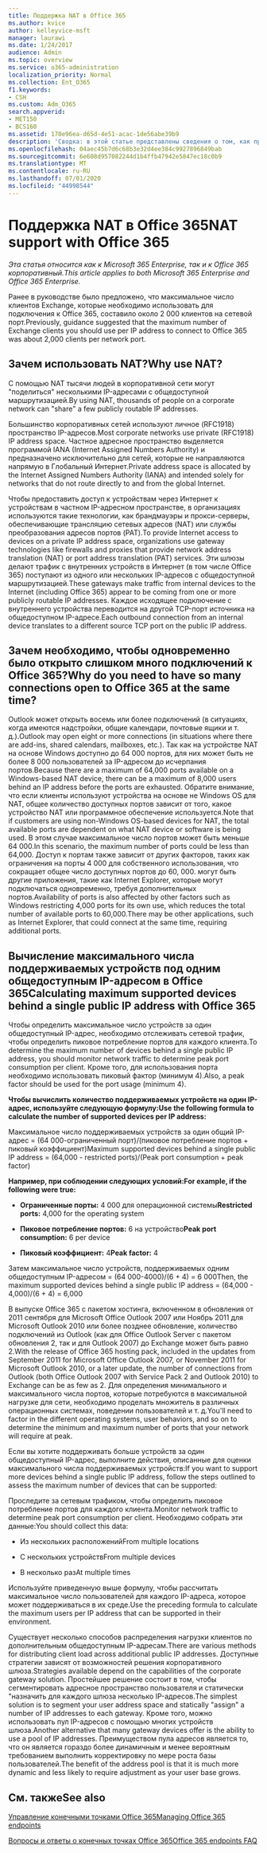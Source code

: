 ```yaml
---
title: Поддержка NAT в Office 365
ms.author: kvice
author: kelleyvice-msft
manager: laurawi
ms.date: 1/24/2017
audience: Admin
ms.topic: overview
ms.service: o365-administration
localization_priority: Normal
ms.collection: Ent_O365
f1.keywords:
- CSH
ms.custom: Adm_O365
search.appverid:
- MET150
- BCS160
ms.assetid: 170e96ea-d65d-4e51-acac-1de56abe39b9
description: 'Сводка: в этой статье представлены сведения о том, как приблизительно указать правильное количество клиентов для каждого IP-адреса в Организации с помощью преобразования сетевых адресов (NAT).'
ms.openlocfilehash: 04aec45b7d6c68b3e32d4ee384c9927896849bab
ms.sourcegitcommit: 6e608d957082244d1b4ffb47942e5847ec18c0b9
ms.translationtype: MT
ms.contentlocale: ru-RU
ms.lasthandoff: 07/01/2020
ms.locfileid: "44998544"
---
```

# <a name="nat-support-with-office-365"></a><span data-ttu-id="c5839-103">Поддержка NAT в Office 365</span><span class="sxs-lookup"><span data-stu-id="c5839-103">NAT support with Office 365</span></span>

<span data-ttu-id="c5839-104">*Эта статья относится как к Microsoft 365 Enterprise, так и к Office 365 корпоративный.*</span><span class="sxs-lookup"><span data-stu-id="c5839-104">*This article applies to both Microsoft 365 Enterprise and Office 365 Enterprise.*</span></span>

<span data-ttu-id="c5839-105">Ранее в руководстве было предложено, что максимальное число клиентов Exchange, которые необходимо использовать для подключения к Office 365, составило около 2 000 клиентов на сетевой порт.</span><span class="sxs-lookup"><span data-stu-id="c5839-105">Previously, guidance suggested that the maximum number of Exchange clients you should use per IP address to connect to Office 365 was about 2,000 clients per network port.</span></span>
  
## <a name="why-use-nat"></a><span data-ttu-id="c5839-106">Зачем использовать NAT?</span><span class="sxs-lookup"><span data-stu-id="c5839-106">Why use NAT?</span></span>

<span data-ttu-id="c5839-107">С помощью NAT тысячи людей в корпоративной сети могут "поделиться" несколькими IP-адресами с общедоступной маршрутизацией.</span><span class="sxs-lookup"><span data-stu-id="c5839-107">By using NAT, thousands of people on a corporate network can "share" a few publicly routable IP addresses.</span></span>
  
<span data-ttu-id="c5839-108">Большинство корпоративных сетей используют личное (RFC1918) пространство IP-адресов.</span><span class="sxs-lookup"><span data-stu-id="c5839-108">Most corporate networks use private (RFC1918) IP address space.</span></span> <span data-ttu-id="c5839-109">Частное адресное пространство выделяется программой IANA (Internet Assigned Numbers Authority) и предназначено исключительно для сетей, которые не направляются напрямую в Глобальный Интернет.</span><span class="sxs-lookup"><span data-stu-id="c5839-109">Private address space is allocated by the Internet Assigned Numbers Authority (IANA) and intended solely for networks that do not route directly to and from the global Internet.</span></span>
  
<span data-ttu-id="c5839-110">Чтобы предоставить доступ к устройствам через Интернет к устройствам в частном IP-адресном пространстве, в организациях используются такие технологии, как брандмауэры и прокси-серверы, обеспечивающие трансляцию сетевых адресов (NAT) или службы преобразования адресов портов (PAT).</span><span class="sxs-lookup"><span data-stu-id="c5839-110">To provide Internet access to devices on a private IP address space, organizations use gateway technologies like firewalls and proxies that provide network address translation (NAT) or port address translation (PAT) services.</span></span> <span data-ttu-id="c5839-111">Эти шлюзы делают трафик с внутренних устройств в Интернет (в том числе Office 365) поступают из одного или нескольких IP-адресов с общедоступной маршрутизацией.</span><span class="sxs-lookup"><span data-stu-id="c5839-111">These gateways make traffic from internal devices to the Internet (including Office 365) appear to be coming from one or more publicly routable IP addresses.</span></span> <span data-ttu-id="c5839-112">Каждое исходящее подключение с внутреннего устройства переводится на другой TCP-порт источника на общедоступном IP-адресе.</span><span class="sxs-lookup"><span data-stu-id="c5839-112">Each outbound connection from an internal device translates to a different source TCP port on the public IP address.</span></span> 
  
## <a name="why-do-you-need-to-have-so-many-connections-open-to-office-365-at-the-same-time"></a><span data-ttu-id="c5839-113">Зачем необходимо, чтобы одновременно было открыто слишком много подключений к Office 365?</span><span class="sxs-lookup"><span data-stu-id="c5839-113">Why do you need to have so many connections open to Office 365 at the same time?</span></span>

<span data-ttu-id="c5839-114">Outlook может открыть восемь или более подключений (в ситуациях, когда имеются надстройки, общие календари, почтовые ящики и т. д.).</span><span class="sxs-lookup"><span data-stu-id="c5839-114">Outlook may open eight or more connections (in situations where there are add-ins, shared calendars, mailboxes, etc.).</span></span> <span data-ttu-id="c5839-115">Так как на устройстве NAT на основе Windows доступно до 64 000 портов, для них может быть не более 8 000 пользователей за IP-адресом до исчерпания портов.</span><span class="sxs-lookup"><span data-stu-id="c5839-115">Because there are a maximum of 64,000 ports available on a Windows-based NAT device, there can be a maximum of 8,000 users behind an IP address before the ports are exhausted.</span></span> <span data-ttu-id="c5839-116">Обратите внимание, что если клиенты используют устройства на основе не Windows OS для NAT, общее количество доступных портов зависит от того, какое устройство NAT или программное обеспечение используется.</span><span class="sxs-lookup"><span data-stu-id="c5839-116">Note that if customers are using non-Windows OS-based devices for NAT, the total available ports are dependent on what NAT device or software is being used.</span></span> <span data-ttu-id="c5839-117">В этом случае максимальное число портов может быть меньше 64 000.</span><span class="sxs-lookup"><span data-stu-id="c5839-117">In this scenario, the maximum number of ports could be less than 64,000.</span></span> <span data-ttu-id="c5839-118">Доступ к портам также зависит от других факторов, таких как ограничения на порты 4 000 для собственного использования, что сокращает общее число доступных портов до 60, 000. могут быть другие приложения, такие как Internet Explorer, которые могут подключаться одновременно, требуя дополнительных портов.</span><span class="sxs-lookup"><span data-stu-id="c5839-118">Availability of ports is also affected by other factors such as Windows restricting 4,000 ports for its own use, which reduces the total number of available ports to 60,000.There may be other applications, such as Internet Explorer, that could connect at the same time, requiring additional ports.</span></span>
  
## <a name="calculating-maximum-supported-devices-behind-a-single-public-ip-address-with-office-365"></a><span data-ttu-id="c5839-119">Вычисление максимального числа поддерживаемых устройств под одним общедоступным IP-адресом в Office 365</span><span class="sxs-lookup"><span data-stu-id="c5839-119">Calculating maximum supported devices behind a single public IP address with Office 365</span></span>

<span data-ttu-id="c5839-120">Чтобы определить максимальное число устройств за один общедоступный IP-адрес, необходимо отслеживать сетевой трафик, чтобы определить пиковое потребление портов для каждого клиента.</span><span class="sxs-lookup"><span data-stu-id="c5839-120">To determine the maximum number of devices behind a single public IP address, you should monitor network traffic to determine peak port consumption per client.</span></span> <span data-ttu-id="c5839-121">Кроме того, для использования порта необходимо использовать пиковый фактор (минимум 4).</span><span class="sxs-lookup"><span data-stu-id="c5839-121">Also, a peak factor should be used for the port usage (minimum 4).</span></span> 
  
 <span data-ttu-id="c5839-122">**Чтобы вычислить количество поддерживаемых устройств на один IP-адрес, используйте следующую формулу:**</span><span class="sxs-lookup"><span data-stu-id="c5839-122">**Use the following formula to calculate the number of supported devices per IP address:**</span></span>
  
<span data-ttu-id="c5839-123">Максимальное число поддерживаемых устройств за один общий IP-адрес = (64 000-ограниченный порт)/(пиковое потребление портов + пиковый коэффициент)</span><span class="sxs-lookup"><span data-stu-id="c5839-123">Maximum supported devices behind a single public IP address = (64,000 - restricted ports)/(Peak port consumption + peak factor)</span></span>
  
 <span data-ttu-id="c5839-124">**Например, при соблюдении следующих условий:**</span><span class="sxs-lookup"><span data-stu-id="c5839-124">**For example, if the following were true:**</span></span>
  
- <span data-ttu-id="c5839-125">**Ограниченные порты:** 4 000 для операционной системы</span><span class="sxs-lookup"><span data-stu-id="c5839-125">**Restricted ports:** 4,000 for the operating system</span></span>

- <span data-ttu-id="c5839-126">**Пиковое потребление портов:** 6 на устройство</span><span class="sxs-lookup"><span data-stu-id="c5839-126">**Peak port consumption:** 6 per device</span></span>

- <span data-ttu-id="c5839-127">**Пиковый коэффициент:** 4</span><span class="sxs-lookup"><span data-stu-id="c5839-127">**Peak factor:** 4</span></span>

<span data-ttu-id="c5839-128">Затем максимальное число устройств, поддерживаемых одним общедоступным IP-адресом = (64 000-4000)/(6 + 4) = 6 000</span><span class="sxs-lookup"><span data-stu-id="c5839-128">Then, the maximum supported devices behind a single public IP address = (64,000 - 4,000)/(6 + 4) = 6,000</span></span>
  
<span data-ttu-id="c5839-129">В выпуске Office 365 с пакетом хостинга, включенном в обновления от 2011 сентября для Microsoft Office Outlook 2007 или Ноябрь 2011 для Microsoft Outlook 2010 или более позднее обновление, количество подключений из Outlook (как для Office Outlook Server с пакетом обновления 2, так и для Outlook 2007) до Exchange может быть равно 2.</span><span class="sxs-lookup"><span data-stu-id="c5839-129">With the release of Office 365 hosting pack, included in the updates from September 2011 for Microsoft Office Outlook 2007, or November 2011 for Microsoft Outlook 2010, or a later update, the number of connections from Outlook (both Office Outlook 2007 with Service Pack 2 and Outlook 2010) to Exchange can be as few as 2.</span></span> <span data-ttu-id="c5839-130">Для определения минимального и максимального числа портов, которые потребуются в максимальной нагрузке для сети, необходимо проделать множитель в различных операционных системах, поведении пользователей и т. д.</span><span class="sxs-lookup"><span data-stu-id="c5839-130">You'll need to factor in the different operating systems, user behaviors, and so on to determine the minimum and maximum number of ports that your network will require at peak.</span></span>
  
<span data-ttu-id="c5839-131">Если вы хотите поддерживать больше устройств за один общедоступный IP-адрес, выполните действия, описанные для оценки максимального числа поддерживаемых устройств:</span><span class="sxs-lookup"><span data-stu-id="c5839-131">If you want to support more devices behind a single public IP address, follow the steps outlined to assess the maximum number of devices that can be supported:</span></span>
  
<span data-ttu-id="c5839-132">Проследите за сетевым трафиком, чтобы определить пиковое потребление портов для каждого клиента.</span><span class="sxs-lookup"><span data-stu-id="c5839-132">Monitor network traffic to determine peak port consumption per client.</span></span> <span data-ttu-id="c5839-133">Необходимо собрать эти данные:</span><span class="sxs-lookup"><span data-stu-id="c5839-133">You should collect this data:</span></span>
  
- <span data-ttu-id="c5839-134">Из нескольких расположений</span><span class="sxs-lookup"><span data-stu-id="c5839-134">From multiple locations</span></span>
    
- <span data-ttu-id="c5839-135">С нескольких устройств</span><span class="sxs-lookup"><span data-stu-id="c5839-135">From multiple devices</span></span>
    
- <span data-ttu-id="c5839-136">В несколько раз</span><span class="sxs-lookup"><span data-stu-id="c5839-136">At multiple times</span></span>
    
<span data-ttu-id="c5839-137">Используйте приведенную выше формулу, чтобы рассчитать максимальное число пользователей для каждого IP-адреса, которое может поддерживаться в их среде.</span><span class="sxs-lookup"><span data-stu-id="c5839-137">Use the preceding formula to calculate the maximum users per IP address that can be supported in their environment.</span></span>
  
<span data-ttu-id="c5839-138">Существует несколько способов распределения нагрузки клиентов по дополнительным общедоступным IP-адресам.</span><span class="sxs-lookup"><span data-stu-id="c5839-138">There are various methods for distributing client load across additional public IP addresses.</span></span> <span data-ttu-id="c5839-139">Доступные стратегии зависят от возможностей решения корпоративного шлюза.</span><span class="sxs-lookup"><span data-stu-id="c5839-139">Strategies available depend on the capabilities of the corporate gateway solution.</span></span> <span data-ttu-id="c5839-140">Простейшее решение состоит в том, чтобы сегментировать адресное пространство пользователя и статически "назначить для каждого шлюза несколько IP-адресов.</span><span class="sxs-lookup"><span data-stu-id="c5839-140">The simplest solution is to segment your user address space and statically "assign" a number of IP addresses to each gateway.</span></span> <span data-ttu-id="c5839-141">Кроме того, можно использовать пул IP-адресов с помощью многих устройств шлюза.</span><span class="sxs-lookup"><span data-stu-id="c5839-141">Another alternative that many gateway devices offer is the ability to use a pool of IP addresses.</span></span> <span data-ttu-id="c5839-142">Преимуществом пула адресов является то, что он является гораздо более динамичным и менее вероятным требованием выполнить корректировку по мере роста базы пользователей.</span><span class="sxs-lookup"><span data-stu-id="c5839-142">The benefit of the address pool is that it is much more dynamic and less likely to require adjustment as your user base grows.</span></span>
  
## <a name="see-also"></a><span data-ttu-id="c5839-143">См. также</span><span class="sxs-lookup"><span data-stu-id="c5839-143">See also</span></span>

[<span data-ttu-id="c5839-144">Управление конечными точками Office 365</span><span class="sxs-lookup"><span data-stu-id="c5839-144">Managing Office 365 endpoints</span></span>](https://support.office.com/article/99cab9d4-ef59-4207-9f2b-3728eb46bf9a)
  
[<span data-ttu-id="c5839-145">Вопросы и ответы о конечных точках Office 365</span><span class="sxs-lookup"><span data-stu-id="c5839-145">Office 365 endpoints FAQ</span></span>](https://support.office.com/article/d4088321-1c89-4b96-9c99-54c75cae2e6d)
